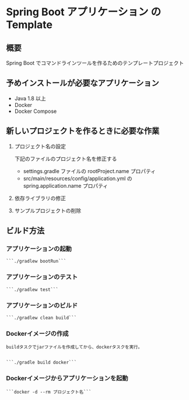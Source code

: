 # Spring Boot アプリケーション の Template

## 概要

Spring Boot でコマンドラインツールを作るためのテンプレートプロジェクト

## 予めインストールが必要なアプリケーション

* Java 1.8 以上
* Docker
* Docker Compose

## 新しいプロジェクトを作るときに必要な作業

1. プロジェクト名の設定

    下記のファイルのプロジェクト名を修正する
    
    * settings.gradle ファイルの rootProject.name プロパティ
    * src/main/resources/config/application.yml の spring.application.name プロパティ

2. 依存ライブラリの修正

3. サンプルプロジェクトの削除

## ビルド方法

### アプリケーションの起動

    ```./gradlew bootRun```

### アプリケーションのテスト

    ```./gradlew test```

### アプリケーションのビルド

    ```./gradlew clean build```

### Dockerイメージの作成

    buildタスクでjarファイルを作成してから、dockerタスクを実行。
    

    ```./gradle build docker```

### Dockerイメージからアプリケーションを起動
    
    ```docker -d --rm プロジェクト名```

